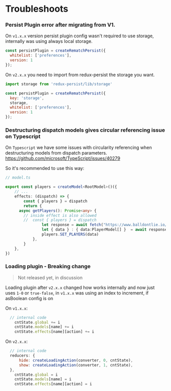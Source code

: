 # Troubleshoots

### Persist Plugin error after migrating from V1.

On `v1.x.x` version persist plugin config wasn't required to use storage, internally was using always local storage.
```js
const persistPlugin = createRematchPersist({
  whitelist: ['preferences'],
  version: 1
});
```

On `v2.x.x` you need to import from redux-persist the storage you want.

```javascript
import storage from 'redux-persist/lib/storage'

const persistPlugin = createRematchPersist({
  key: 'storage',
  storage,
  whitelist: ['preferences'],
  version: 1
});
```

### Destructuring dispatch models gives circular referencing issue on Typescript

On `Typescript` we have some issues with circularity referencing when destructuring models from dispatch parameters.
https://github.com/microsoft/TypeScript/issues/40279

So it's recommended to use this way:

```typescript
// model.ts

export const players = createModel<RootModel>()({
	// ...
	effects: (dispatch) => {
		const { players } = dispatch
		return {
      async getPlayers(): Promise<any> {
        // inside effect is also allowed
        // 	const { players } = dispatch
				let response = await fetch("https://www.balldontlie.io/api/v1/players");
				let { data } : { data:PlayerModel[] }  = await response.json()
				players.SET_PLAYERS(data)
			},
		}
	},
})
```

### Loading plugin - Breaking change

>  Not released yet, in discussion

Loading plugin after `v2.x.x` changed how works internally and now just uses `1-0` or `true-false`, in `v1.x.x` was using an index to increment, if asBoolean config is on

On `v1.x.x`:

```javascript
  // internal code
	cntState.global += i
	cntState.models[name] += i
	cntState.effects[name][action] += i
```

On `v2.x.x`:

```javascript
  // internal code
  reducers: {
      hide: createLoadingAction(converter, 0, cntState),
      show: createLoadingAction(converter, 1, cntState),
  },
	cntState.global = i
	cntState.models[name] = i
	cntState.effects[name][action] = i
```
